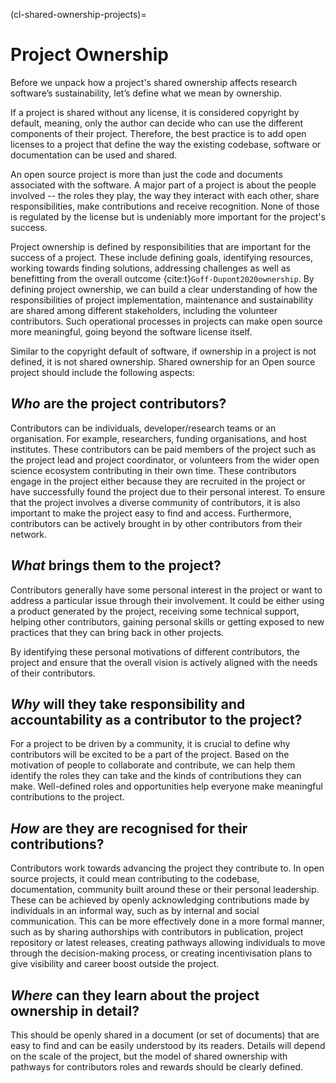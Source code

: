 (cl-shared-ownership-projects)=
# Project Ownership

Before we unpack how a project's shared ownership affects research software’s sustainability, let’s define what we mean by ownership.

If a project is shared without any license, it is considered copyright by default, meaning, only the author can decide who can use the different components of their project.
Therefore, the best practice is to add open licenses to a project that define the way the existing codebase, software or documentation can be used and shared.

An open source project is more than just the code and documents associated with the software.
A major part of a project is about the people involved -- the roles they play, the way they interact with each other, share responsibilities, make contributions and receive recognition.
None of those is regulated by the license but is undeniably more important for the project's success.

Project ownership is defined by responsibilities that are important for the success of a project.
These include defining goals, identifying resources, working towards finding solutions, addressing challenges as well as benefitting from the overall outcome {cite:t}`Goff-Dupont2020ownership`.
By defining project ownership, we can build a clear understanding of how the responsibilities of project implementation, maintenance and sustainability are shared among different stakeholders, including the volunteer contributors.
Such operational processes in projects can make open source more meaningful, going beyond the software license itself.

Similar to the copyright default of software, if ownership in a project is not defined, it is not shared ownership.
Shared ownership for an Open source project should include the following aspects:

## *Who* are the project contributors?

Contributors can be individuals, developer/research teams or an organisation.
For example, researchers, funding organisations, and host institutes.
These contributors can be paid members of the project such as the project lead and project coordinator, or volunteers from the wider open science ecosystem contributing in their own time.
These contributors engage in the project either because they are recruited in the project or have successfully found the project due to their personal interest.
To ensure that the project involves a diverse community of contributors, it is also important to make the project easy to find and access.
Furthermore, contributors can be actively brought in by other contributors from their network.

## *What* brings them to the project?

Contributors generally have some personal interest in the project or want to address a particular issue through their involvement.
It could be either using a product generated by the project, receiving some technical support, helping other contributors, gaining personal skills or getting exposed to new practices that they can bring back in other projects.

By identifying these personal motivations of different contributors, the project and ensure that the overall vision is actively aligned with the needs of their contributors.

## *Why* will they take responsibility and accountability as a contributor to the project?

For a project to be driven by a community, it is crucial to define why contributors will be excited to be a part of the project.
Based on the motivation of people to collaborate and contribute, we can help them identify the roles they can take and the kinds of contributions they can make.
Well-defined roles and opportunities help everyone make meaningful contributions to the project.

## *How* are they are recognised for their contributions?

Contributors work towards advancing the project they contribute to.
In open source projects, it could mean contributing to the codebase, documentation, community built around these or their personal leadership.
These can be achieved by openly acknowledging contributions made by individuals in an informal way, such as by internal and social communication.
This can be more effectively done in a more formal manner, such as by sharing authorships with contributors in publication, project repository or latest releases, creating pathways allowing individuals to move through the decision-making process, or creating incentivisation plans to give visibility and career boost outside the project.

## *Where* can they learn about the project ownership in detail?

This should be openly shared in a document (or set of documents) that are easy to find and can be easily understood by its readers.
Details will depend on the scale of the project, but the model of shared ownership with pathways for contributors roles and rewards should be clearly defined.
